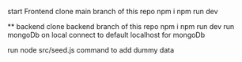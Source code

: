 start Frontend
clone main branch of this repo
 npm i 
 npm run dev

** backend
clone backend branch of this repo
npm i 
npm run dev
run mongoDb on local connect to default localhost for mongoDb 

run node src/seed.js 
command to add dummy data 
 

